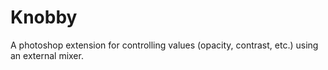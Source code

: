 # Knobby
A photoshop extension for controlling values (opacity, contrast, etc.) using an external mixer.
